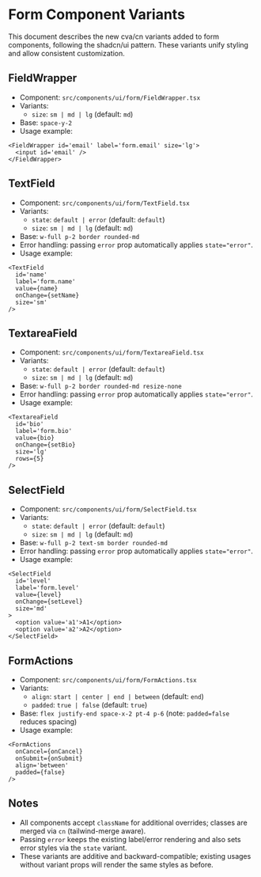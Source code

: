 # Form Component Variants

This document describes the new cva/cn variants added to form components, following the shadcn/ui pattern. These variants unify styling and allow consistent customization.

## FieldWrapper

- Component: `src/components/ui/form/FieldWrapper.tsx`
- Variants:
  - `size`: `sm | md | lg` (default: `md`)
- Base: `space-y-2`
- Usage example:

```tsx
<FieldWrapper id='email' label='form.email' size='lg'>
  <input id='email' />
</FieldWrapper>
```

## TextField

- Component: `src/components/ui/form/TextField.tsx`
- Variants:
  - `state`: `default | error` (default: `default`)
  - `size`: `sm | md | lg` (default: `md`)
- Base: `w-full p-2 border rounded-md`
- Error handling: passing `error` prop automatically applies `state="error"`.
- Usage example:

```tsx
<TextField
  id='name'
  label='form.name'
  value={name}
  onChange={setName}
  size='sm'
/>
```

## TextareaField

- Component: `src/components/ui/form/TextareaField.tsx`
- Variants:
  - `state`: `default | error` (default: `default`)
  - `size`: `sm | md | lg` (default: `md`)
- Base: `w-full p-2 border rounded-md resize-none`
- Error handling: passing `error` prop automatically applies `state="error"`.
- Usage example:

```tsx
<TextareaField
  id='bio'
  label='form.bio'
  value={bio}
  onChange={setBio}
  size='lg'
  rows={5}
/>
```

## SelectField

- Component: `src/components/ui/form/SelectField.tsx`
- Variants:
  - `state`: `default | error` (default: `default`)
  - `size`: `sm | md | lg` (default: `md`)
- Base: `w-full p-2 text-sm border rounded-md`
- Error handling: passing `error` prop automatically applies `state="error"`.
- Usage example:

```tsx
<SelectField
  id='level'
  label='form.level'
  value={level}
  onChange={setLevel}
  size='md'
>
  <option value='a1'>A1</option>
  <option value='a2'>A2</option>
</SelectField>
```

## FormActions

- Component: `src/components/ui/form/FormActions.tsx`
- Variants:
  - `align`: `start | center | end | between` (default: `end`)
  - `padded`: `true | false` (default: `true`)
- Base: `flex justify-end space-x-2 pt-4 p-6` (note: `padded=false` reduces spacing)
- Usage example:

```tsx
<FormActions
  onCancel={onCancel}
  onSubmit={onSubmit}
  align='between'
  padded={false}
/>
```

## Notes

- All components accept `className` for additional overrides; classes are merged via `cn` (tailwind-merge aware).
- Passing `error` keeps the existing label/error rendering and also sets error styles via the `state` variant.
- These variants are additive and backward-compatible; existing usages without variant props will render the same styles as before.
